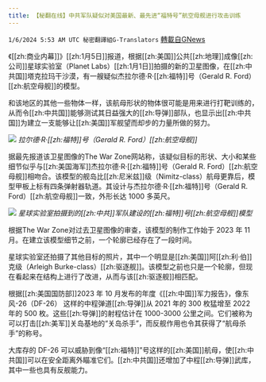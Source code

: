 ```yaml
---
title: 【秘翻在线】中共军队疑似对美国最新、最先进“福特号”航空母舰进行攻击训练
---
```

`1/6/2024 5:53 AM UTC 秘密翻譯組G-Translators` [轉載自GNews](https://gnews.org/articles/2189941)

《[[zh:商业内幕]]》[[zh:1月5日]]报道，根据[[zh:美国]]公共[[zh:地理]]成像[[zh:公司]]星球实验室（Planet Labs）[[zh:1月1日]]拍摄的新的卫星图像，在[[zh:中共国]]塔克拉玛干沙漠，有一艘疑似杰拉尔德·R·[[zh:福特]]号（Gerald R. Ford）[[zh:航空母舰]]的模型。


和该地区的其他一些物体一样，该航母形状的物体很可能是用来进行打靶训练的，从而令[[zh:中共国]]能够测试其日益强大的[[zh:导弹]]部队，也显示出[[zh:中共国]]为建立一支能够让[[zh:美国]]军舰望而却步的力量所做的努力。

![](ipfs://QmaW4pcconH74NdCDRFzubg2fWTBUyv9pj9a4rrpUsAJ2x?.png)
*拉尔德·R·[[zh:福特]]号（Gerald R. Ford）[[zh:航空母舰]]*

据最先报道该卫星图像的The War Zone网站称，该疑似目标的形状、大小和某些细节似乎与[[zh:美国海军]]杰拉尔德·R·[[zh:福特]]号（Gerald R. Ford）[[zh:航空母舰]]相吻合。该模型的舰岛比[[zh:尼米兹]]级（Nimitz-class）航母更靠后，模型甲板上标有四条弹射器轨道。其设计与杰拉尔德·R·[[zh:福特]]号（Gerald R. Ford）[[zh:航空母舰]]一致，外形长达 1000 多英尺。


![](ipfs://QmQNqm4BF5Bo2cPNGnrFWfvct8fzsccZoSui4D32MrsjR1?.png)
*星球实验室拍摄到的[[zh:中共]]军队建设的[[zh:福特]]号[[zh:航空母舰]]模型*

根据The War Zone对过去卫星图像的审查，该模型的制作工作始于 2023 年 11 月。在建立该模型细节之前，一个轮廓已经存在了一段时间。

星球实验室还拍摄了其他目标的照片，其中一个明显是[[zh:美国]]阿[[zh:利·伯]]克级（Arleigh Burke-class）[[zh:驱逐舰]]。该模型之前也只是一个轮廓，但现在看起来在结构上进行了改进，从而与该[[zh:驱逐舰]]相匹配。

根据[[zh:美国国防部]]2023 年 10 月发布的年度《[[zh:中国]]军力报告》，像东风\-26（DF-26） 这样的中程弹道[[zh:导弹]]从 2021 年的 300 枚猛增至 2022 年的 500 枚。这些[[zh:导弹]]的射程估计在 1000-3000 公里之间。它们被称为可以打击[[zh:美军]]关岛基地的“关岛杀手”，而反舰作用也令其获得了“航母杀手”的称号。

大库存的 DF-26 可以威胁到像“[[zh:福特]]”号这样的[[zh:美国]]航母，使[[zh:中共国]]可以在安全距离外瞄准它们。[[zh:中共国]]还增加了中程[[zh:导弹]]武库，其中一些也具有反舰能力。
